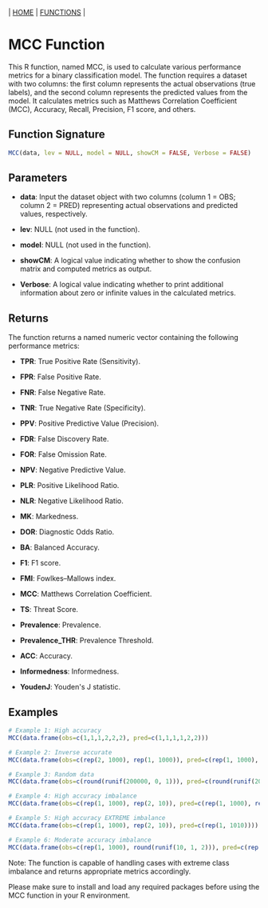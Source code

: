 | [HOME](https://github.com/Rrtk2/RRtest)  |  [FUNCTIONS](https://github.com/Rrtk2/RRtest/blob/master/docs/Functions/FunctionsOverview.md)  | 

# MCC Function

This R function, named MCC, is used to calculate various performance metrics for a binary classification model. The function requires a dataset with two columns: the first column represents the actual observations (true labels), and the second column represents the predicted values from the model. It calculates metrics such as Matthews Correlation Coefficient (MCC), Accuracy, Recall, Precision, F1 score, and others.

## Function Signature

```R
MCC(data, lev = NULL, model = NULL, showCM = FALSE, Verbose = FALSE)
```

## Parameters

- **data**: Input the dataset object with two columns (column 1 = OBS; column 2 = PRED) representing actual observations and predicted values, respectively.

- **lev**: NULL (not used in the function).

- **model**: NULL (not used in the function).

- **showCM**: A logical value indicating whether to show the confusion matrix and computed metrics as output.

- **Verbose**: A logical value indicating whether to print additional information about zero or infinite values in the calculated metrics.

## Returns

The function returns a named numeric vector containing the following performance metrics:

- **TPR**: True Positive Rate (Sensitivity).

- **FPR**: False Positive Rate.

- **FNR**: False Negative Rate.

- **TNR**: True Negative Rate (Specificity).

- **PPV**: Positive Predictive Value (Precision).

- **FDR**: False Discovery Rate.

- **FOR**: False Omission Rate.

- **NPV**: Negative Predictive Value.

- **PLR**: Positive Likelihood Ratio.

- **NLR**: Negative Likelihood Ratio.

- **MK**: Markedness.

- **DOR**: Diagnostic Odds Ratio.

- **BA**: Balanced Accuracy.

- **F1**: F1 score.

- **FMI**: Fowlkes–Mallows index.

- **MCC**: Matthews Correlation Coefficient.

- **TS**: Threat Score.

- **Prevalence**: Prevalence.

- **Prevalence_THR**: Prevalence Threshold.

- **ACC**: Accuracy.

- **Informedness**: Informedness.

- **YoudenJ**: Youden's J statistic.

## Examples

```R
# Example 1: High accuracy
MCC(data.frame(obs=c(1,1,1,2,2,2), pred=c(1,1,1,1,2,2)))

# Example 2: Inverse accurate
MCC(data.frame(obs=c(rep(2, 1000), rep(1, 1000)), pred=c(rep(1, 1000), rep(2, 1000))))

# Example 3: Random data
MCC(data.frame(obs=c(round(runif(200000, 0, 1))), pred=c(round(runif(200000, 0, 1)))))

# Example 4: High accuracy imbalance
MCC(data.frame(obs=c(rep(1, 1000), rep(2, 10)), pred=c(rep(1, 1000), rep(2, 10))))

# Example 5: High accuracy EXTREME imbalance
MCC(data.frame(obs=c(rep(1, 1000), rep(2, 10)), pred=c(rep(1, 1010))))

# Example 6: Moderate accuracy imbalance
MCC(data.frame(obs=c(rep(1, 1000), round(runif(10, 1, 2))), pred=c(rep(1, 1000), rep(2, 10))))
```

Note: The function is capable of handling cases with extreme class imbalance and returns appropriate metrics accordingly.

Please make sure to install and load any required packages before using the MCC function in your R environment.